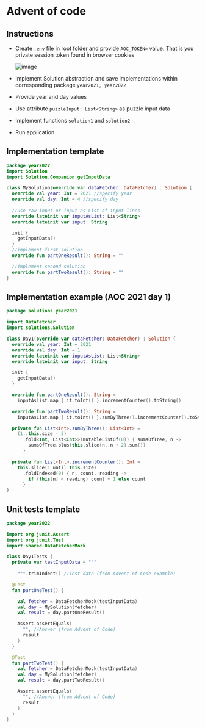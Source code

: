 # Advent of code

## Instructions

* Create `.env` file in root folder and provide `AOC_TOKEN=` value. That is you private session token found in browser
  cookies

  ![image](https://user-images.githubusercontent.com/46990844/204498170-7311407e-ce8a-4338-a93c-72ddb6af405e.png)
* Implement Solution abstraction and save implementations within corresponding package `year2021, year2022`
* Provide year and day values
* Use attribute `puzzleInput: List<String>` as puzzle input data
* Implement functions `solution1` and `solution2`
* Run application

## Implementation template

```Kotlin
package year2022
import Solution
import Solution.Companion.getInputData

class MySolution(override var dataFetcher: DataFetcher) : Solution {
  override val year: Int = 2021 //specify year
  override val day: Int = 4 //specify day
  
  //use raw input or input as List of input lines
  override lateinit var inputAsList: List<String> 
  override lateinit var input: String

  init {
    getInputData()
  }
  //implement first solution
  override fun partOneResult(): String = ""

  //implement second solution
  override fun partTwoResult(): String = ""
}
```

## Implementation example (AOC 2021 day 1)

```Kotlin
package solutions.year2021

import DataFetcher
import solutions.Solution

class Day1(override var dataFetcher: DataFetcher) : Solution {
  override val year: Int = 2021
  override val day: Int = 1
  override lateinit var inputAsList: List<String>
  override lateinit var input: String

  init {
    getInputData()
  }

  override fun partOneResult(): String =
    inputAsList.map { it.toInt() }.incrementCounter().toString()

  override fun partTwoResult(): String =
    inputAsList.map { it.toInt() }.sumByThree().incrementCounter().toString()

  private fun List<Int>.sumByThree(): List<Int> =
    (1..this.size - 3)
      .fold<Int, List<Int>>(mutableListOf(0)) { sumsOfTree, n ->
        sumsOfTree.plus(this.slice(n..n + 2).sum())
      }

  private fun List<Int>.incrementCounter(): Int =
    this.slice(1 until this.size)
      .foldIndexed(0) { n, count, reading ->
        if (this[n] < reading) count + 1 else count
      }
}


```

## Unit tests template
```Kotlin
package year2022

import org.junit.Assert
import org.junit.Test
import shared.DataFetcherMock

class Day1Tests {
  private var testInputData = """
       
    """.trimIndent() //Test data (from Advent of Code example)

  @Test
  fun partOneTest() {

    val fetcher = DataFetcherMock(testInputData)
    val day = MySolution(fetcher)
    val result = day.partOneResult()

    Assert.assertEquals(
      "", //Answer (from Advent of Code)
      result
    )
  }

  @Test
  fun partTwoTest() {
    val fetcher = DataFetcherMock(testInputData)
    val day = MySolution(fetcher)
    val result = day.partTwoResult()

    Assert.assertEquals(
      "", //Answer (from Advent of Code)
      result
    )
  }
}
```

